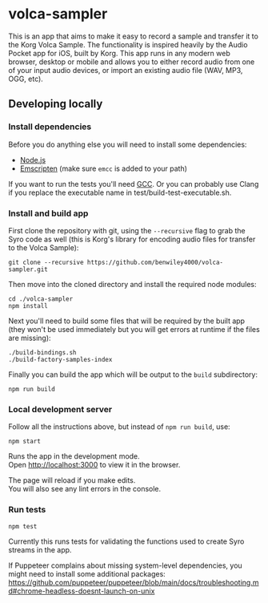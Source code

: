 # volca-sampler

This is an app that aims to make it easy to record a sample and transfer it to the Korg Volca Sample. The functionality is inspired heavily by the Audio Pocket app for iOS, built by Korg. This app runs in any modern web browser, desktop or mobile and allows you to either record audio from one of your input audio devices, or import an existing audio file (WAV, MP3, OGG, etc).

## Developing locally

### Install dependencies

Before you do anything else you will need to install some dependencies:

- [Node.js](https://nodejs.org/)
- [Emscripten](https://emscripten.org/docs/getting_started/downloads.html) (make sure `emcc` is added to your path)

If you want to run the tests you'll need [GCC](https://gcc.gnu.org/install/). Or you can probably use Clang if you replace the executable name in test/build-test-executable.sh.

### Install and build app

First clone the repository with git, using the `--recursive` flag to grab the Syro code as well (this is Korg's library for encoding audio files for transfer to the Volca Sample):

```console
git clone --recursive https://github.com/benwiley4000/volca-sampler.git
```

Then move into the cloned directory and install the required node modules:

```console
cd ./volca-sampler
npm install
```

Next you'll need to build some files that will be required by the built app (they won't be used immediately but you will get errors at runtime if the files are missing):

```console
./build-bindings.sh
./build-factory-samples-index
```

Finally you can build the app which will be output to the `build` subdirectory:

```console
npm run build
```

### Local development server

Follow all the instructions above, but instead of `npm run build`, use:

```console
npm start
```

Runs the app in the development mode.\
Open [http://localhost:3000](http://localhost:3000) to view it in the browser.

The page will reload if you make edits.\
You will also see any lint errors in the console.

### Run tests

```console
npm test
```

Currently this runs tests for validating the functions used to create Syro streams in the app.

If Puppeteer complains about missing system-level dependencies, you might need to install some additional packages: https://github.com/puppeteer/puppeteer/blob/main/docs/troubleshooting.md#chrome-headless-doesnt-launch-on-unix

